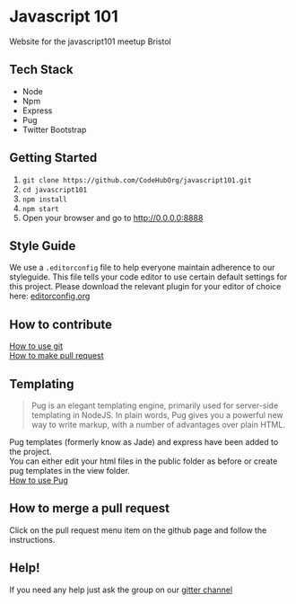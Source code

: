 # Javascript 101
Website for the javascript101 meetup Bristol

## Tech Stack
* Node
* Npm
* Express
* Pug
* Twitter Bootstrap

## Getting Started
1.  `git clone https://github.com/CodeHubOrg/javascript101.git`
2.  `cd javascript101`
2.  `npm install`
3.  `npm start`
4.  Open your browser and go to http://0.0.0.0:8888

## Style Guide
We use a `.editorconfig` file to help everyone maintain adherence to our styleguide. This file tells your code editor to use certain default settings for this project. Please download the relevant plugin for your editor of choice here: [editorconfig.org](http://editorconfig.org/#download)

## How to contribute
[How to use git](https://javascript101.gitbooks.io/guide/content/version_control.html)  
[How to make pull request](https://docs.google.com/presentation/d/12XPsgBkarJLA6I1UJd7HK1izUpQfX2Lt2gQq91z9XNQ/edit#slide=id.p)

## Templating
>Pug is an elegant templating engine, primarily used for server-side templating in NodeJS. In plain words, Pug gives you a powerful new way to write markup, with a number of advantages over plain HTML.

Pug templates (formerly know as Jade) and express have been added to the project.  
You can either edit your html files in the public folder as before or create pug templates in the view folder.  
[How to use Pug](https://www.sitepoint.com/jade-tutorial-for-beginners/)
## How to merge a pull request
Click on the pull request menu item on the github page and follow the instructions.

## Help!
If you need any help just ask the group on our [gitter channel](https://gitter.im/CodeHubOrg/discussions)
